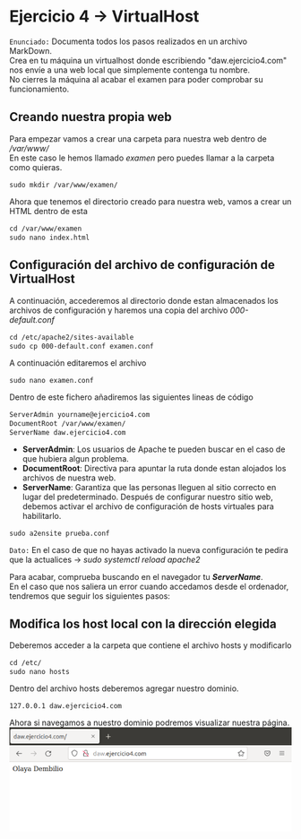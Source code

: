# Ejercicio 4 -> VirtualHost
`Enunciado:` Documenta todos los pasos realizados en un archivo MarkDown.  
Crea en tu máquina un virtualhost donde escribiendo "daw.ejercicio4.com" nos envíe a una web local que simplemente 
contenga tu nombre.  
No cierres la máquina al acabar el examen para poder comprobar su funcionamiento.

## Creando nuestra propia web
Para empezar vamos a crear una carpeta para nuestra web dentro de _/var/www/_  
En este caso le hemos llamado _examen_ pero puedes llamar a la carpeta como quieras.
```
sudo mkdir /var/www/examen/
```
Ahora que tenemos el directorio creado para nuestra web, vamos a crear un HTML dentro de esta
```
cd /var/www/examen
sudo nano index.html
```

## Configuración del archivo de configuración de VirtualHost
A continuación, accederemos al directorio donde estan almacenados los archivos de configuración y haremos una copia 
del archivo *000-default.conf*
```
cd /etc/apache2/sites-available
sudo cp 000-default.conf examen.conf
```
A continuación editaremos el archivo
```
sudo nano examen.conf
```
Dentro de este fichero añadiremos las siguientes lineas de código
```
ServerAdmin yourname@ejercicio4.com
DocumentRoot /var/www/examen/
ServerName daw.ejercicio4.com
```
* **ServerAdmin**: Los usuarios de Apache te pueden buscar en el caso de que hubiera algun problema.
* **DocumentRoot**: Directiva para apuntar la ruta donde estan alojados los archivos de nuestra web.
* **ServerName**: Garantiza que las personas lleguen al sitio correcto en lugar del predeterminado.
Después de configurar nuestro sitio web, debemos activar el archivo de configuración de hosts virtuales para habilitarlo.
```
sudo a2ensite prueba.conf
```
`Dato:` En el caso de que no hayas activado la nueva configuración te pedira que la actualices -> _sudo systemctl reload apache2_
  
Para acabar, comprueba buscando en el navegador tu _**ServerName**_.  
En el caso que nos saliera un error cuando accedamos desde el ordenador, tendremos que seguir los siguientes pasos:
## Modifica los host local con la dirección elegida 
Deberemos acceder a la carpeta que contiene el archivo hosts y modificarlo
```
cd /etc/
sudo nano hosts
```
Dentro del archivo hosts deberemos agregar nuestro dominio.
```
127.0.0.1 daw.ejercicio4.com
```
Ahora si navegamos a nuestro dominio podremos visualizar nuestra página.
![Funciona](https://github.com/odembiliov/Examen1triDAW/blob/main/funcionaej4.png)

